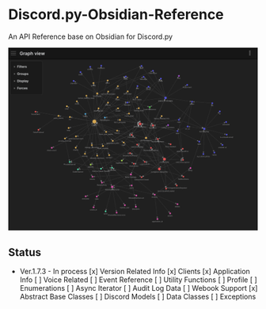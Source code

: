 # Discord.py-Obsidian-Reference
An API Reference base on Obsidian for Discord.py

![image](https://raw.githubusercontent.com/WhiteNightAWA/Discord.py-Obsidian-Reference/main/Images/001.jpg)

## Status
- Ver.1.7.3 - In process
	[x] Version Related Info
	[x] Clients
	[x] Application Info
	[ ] Voice Related
	[ ] Event Reference
	[ ] Utility Functions
	[ ] Profile
	[ ] Enumerations
	[ ] Async Iterator
	[ ] Audit Log Data
	[ ] Webook Support
	[x] Abstract Base Classes
	[ ] Discord Models
	[ ] Data Classes
	[ ] Exceptions

